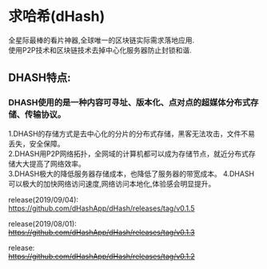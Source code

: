# 求哈希(dHash)


全星际最棒的看片神器,全球唯一的区块链实际需求落地应用.  
使用P2P技术和区块链技术去掉中心化服务器防止封锁和谐.

## DHASH特点: 
### DHASH使用的是一种内容可寻址、版本化、点对点的超媒体分布式存储、传输协议。
  1.DHASH的存储方式是去中心化的分片的分布式存储，黑客无法攻击，文件不易丢失，安全保障。  
  2.DHASH用P2P网络拓扑，全网域的计算机都可以成为存储节点，就近分布式存储大大提高了网络效率。  
  3.DHASH极大的降低服务器存储成本，也降低了服务器的带宽成本。 
  4.DHASH可以极大的加快网络访问速度,网络访问本地化,体验感会明显提升。  

release(2019/09/04):  
https://github.com/dHashApp/dHash/releases/tag/v0.1.5

release(2019/08/01):  
~~https://github.com/dHashApp/dHash/releases/tag/v0.1.3~~

release:  
~~https://github.com/dHashApp/dHash/releases/tag/v0.1.2~~
